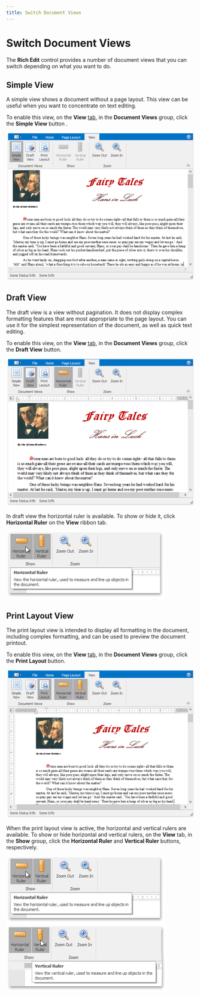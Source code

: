 ```yaml
---
title: Switch Document Views
---
```

# Switch Document Views
The **Rich Edit** control provides a number of document views that you can switch depending on what you want to do.

## Simple View
A simple view shows a document without a page layout. This view can be useful when you want to concentrate on text editing.

To enable this view, on the **View** [ tab](../../../../interface-elements-for-desktop/articles/rich-text-editor/text-editor-ui/ribbon-interface.md), in the **Document Views** group, click the **Simple View** button .

![RTESimpleView](../../../images/Img121284.png)

## Draft View
The draft view is a view without pagination. It does not display complex formatting features that are most appropriate to the page layout. You can use it for the simplest representation of the document, as well as quick text editing.

To enable this view, on the **View** [ tab](../../../../interface-elements-for-desktop/articles/rich-text-editor/text-editor-ui/ribbon-interface.md), in the **Document Views** group, click the **Draft View** button.

![RTEDraftView](../../../images/Img121285.png)

In draft view the horizontal ruler is available. To show or hide it, click **Horizontal Ruler** on the **View** ribbon tab.

![RTEHorizontalRuler](../../../images/Img121286.png)

## Print Layout View
The print layout view is intended to display all formatting in the document, including complex formatting, and can be used to preview the document printout.

To enable this view, on the **View** [ tab](../../../../interface-elements-for-desktop/articles/rich-text-editor/text-editor-ui/ribbon-interface.md), in the **Document Views** group, click the **Print Layout** button.

![RTELayoutView](../../../images/Img121287.png)

When the print layout view is active, the horizontal and vertical rulers are available. To show or hide horizontal and vertical rulers, on the **View** tab, in the **Show** group, click the **Horizontal Ruler** and **Vertical Ruler** buttons, respectively.
 

![RTEHorizontalRuler](../../../images/Img121286.png)                  ![RTEVerticalRuler](../../../images/Img121288.png)
